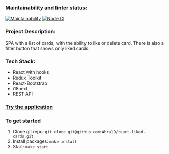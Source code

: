 ### Maintainability and linter status:
[![Maintainability](https://api.codeclimate.com/v1/badges/12e5b46f663b882e8525/maintainability)](https://codeclimate.com/github/Abra19/react-liked-cards/maintainability)
[![Node CI](https://github.com/Abra19/react-liked-cards/actions/workflows/nodeci.yml/badge.svg)](https://github.com/Abra19/react-liked-cards/actions/workflows/nodeci.yml)

### Project Description:
SPA with a list of cards, with the ability to like or delete card.
There is also a filter button that shows only liked cards.

### Tech Stack:
* React with hooks
* Redux Toolkit
* React-Bootstrap
* i18next
* REST API

### [Try the application]()

### To get started

1. Clone git repo: `git clone git@github.com:Abra19/react-liked-cards.git`
2. Install packages: `make install`
3. Start: `make start`